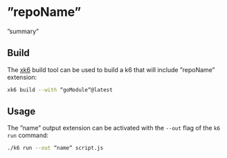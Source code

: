 ˮrepoNameˮ
===========

ˮsummaryˮ

## Build

The [xk6](https://github.com/grafana/xk6) build tool can be used to build a k6 that will include ˮrepoNameˮ extension:

```bash
xk6 build --with ˮgoModuleˮ@latest
```

## Usage

The ˮnameˮ output extension can be activated with the `--out` flag of the `k6 run` command:

```bash
./k6 run --out ˮnameˮ script.js
```
